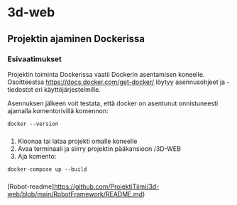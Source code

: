 # 3d-web

## Projektin ajaminen Dockerissa

### Esivaatimukset

Projektin toiminta Dockerissa vaatii Dockerin asentamisen koneelle. Osoitteestsa https://docs.docker.com/get-docker/ löytyy asennusohjeet ja -tiedostot eri käyttöjärjestelmille.

Asennuksen jälkeen voit testata, että docker on asentunut onnistuneesti ajamalla komentorivillä komennon:

```
docker --version
```

### 

1. Kloonaa tai lataa projekti omalle koneelle
2. Avaa terminaali ja siirry projektin pääkansioon /3D-WEB
3. Aja komento:
```
docker-compose up --build
```
###

[Robot-readme]https://github.com/ProjektiTiimi/3d-web/blob/main/RobotFramework/README.md)